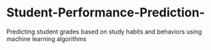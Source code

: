 # Student-Performance-Prediction-
Predicting student grades based on study habits and behaviors using machine learning algorithms
